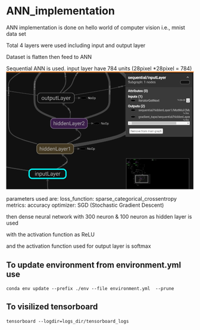 # ANN_implementation
ANN implementation is done on hello world of computer vision 
i.e., mnist data set

Total 4 layers were used including input and output layer

Dataset is flatten then feed to ANN

Sequential ANN is used.
input layer have 784 units (28pixel *28pixel = 784)
![img.png](img.png)

parameters used are:
  loss_function: sparse_categorical_crossentropy
  metrics: accuracy
  optimizer: SGD (Stochastic Gradient Descent)


then dense neural network with 300 neuron & 100 neuron as hidden layer is used

 with the activation function as ReLU

and the activation function used for output layer is softmax


## To update environment from environment.yml use
```buildoutcfg
conda env update --prefix ./env --file environment.yml  --prune
```
## To visilized tensorboard 
```buildoutcfg
tensorboard --logdir=logs_dir/tensorboard_logs
```